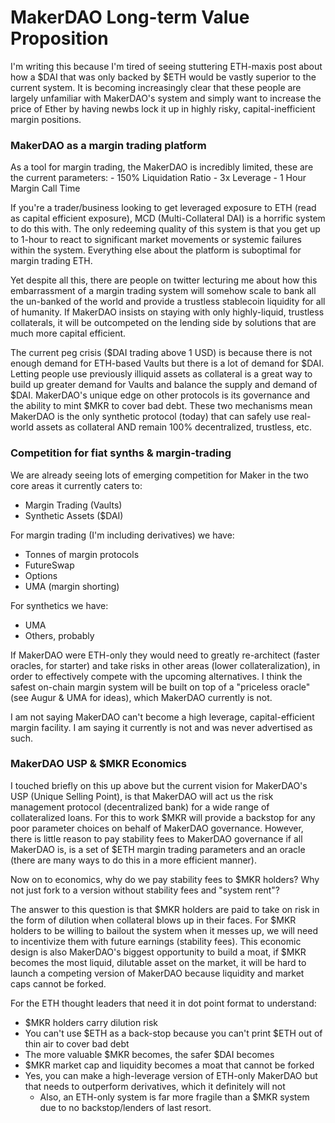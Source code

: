 # MakerDAO Long-term Value Proposition

I'm writing this because I'm tired of seeing stuttering ETH-maxis post about how a $DAI that was only backed by $ETH would be vastly superior to the current system. It is becoming increasingly clear that these people are largely unfamiliar with MakerDAO's system and simply want to increase the price of Ether by having newbs lock it up in highly risky, capital-inefficient margin positions.


### MakerDAO as a margin trading platform
As a tool for margin trading, the MakerDAO is incredibly limited, these are the current parameters:
    - 150% Liquidation Ratio
    - 3x Leverage
    - 1 Hour Margin Call Time

If you're a trader/business looking to get leveraged exposure to ETH (read as capital efficient exposure), MCD (Multi-Collateral DAI) is a horrific system to do this with. The only redeeming quality of this system is that you get up to 1-hour to react to significant market movements or systemic failures within the system. Everything else about the platform is suboptimal for margin trading ETH.

Yet despite all this, there are people on twitter lecturing me about how this embarrassment of a margin trading system will somehow scale to bank all the un-banked of the world and provide a trustless stablecoin liquidity for all of humanity. If MakerDAO insists on staying with only highly-liquid, trustless collaterals, it will be outcompeted on the lending side by solutions that are much more capital efficient.

The current peg crisis ($DAI trading above 1 USD) is because there is not enough demand for ETH-based Vaults but there is a lot of demand for $DAI. Letting people use previously illiquid assets as collateral is a great way to build up greater demand for Vaults and balance the supply and demand of $DAI. MakerDAO's unique edge on other protocols is its governance and the ability to mint $MKR to cover bad debt. These two mechanisms mean MakerDAO is the only synthetic protocol (today) that can safely use real-world assets as collateral AND remain 100% decentralized, trustless, etc.

### Competition for fiat synths & margin-trading
We are already seeing lots of emerging competition for Maker in the two core areas it currently caters to:
 - Margin Trading (Vaults)
 - Synthetic Assets ($DAI)

For margin trading (I'm including derivatives) we have:
 - Tonnes of margin protocols
 - FutureSwap
 - Options
 - UMA (margin shorting)

For synthetics we have:
 - UMA
 - Others, probably

If MakerDAO were ETH-only they would need to greatly re-architect (faster oracles, for starter) and take risks in other areas (lower collateralization), in order to effectively compete with the upcoming alternatives. I think the safest on-chain margin system will be built on top of a "priceless oracle" (see Augur & UMA for ideas), which MakerDAO currently is not.

I am not saying MakerDAO can't become a high leverage, capital-efficient margin facility. I am saying it currently is not and was never advertised as such.

### MakerDAO USP & $MKR Economics
I touched briefly on this up above but the current vision for MakerDAO's USP (Unique Selling Point), is that MakerDAO will act us the risk management protocol (decentralized bank) for a wide range of collateralized loans. For this to work $MKR will provide a backstop for any poor parameter choices on behalf of MakerDAO governance. However, there is little reason to pay stability fees to MakerDAO governance if all MakerDAO is, is a set of $ETH margin trading parameters and an oracle (there are many ways to do this in a more efficient manner).

Now on to economics, why do we pay stability fees to $MKR holders? Why not just fork to a version without stability fees and "system rent"?

The answer to this question is that $MKR holders are paid to take on risk in the form of dilution when collateral blows up in their faces. For $MKR holders to be willing to bailout the system when it messes up, we will need to incentivize them with future earnings (stability fees). This economic design is also MakerDAO's biggest opportunity to build a moat, if $MKR becomes the most liquid, dilutable asset on the market, it will be hard to launch a competing version of MakerDAO because liquidity and market caps cannot be forked.

For the ETH thought leaders that need it in dot point format to understand:
 - $MKR holders carry dilution risk
 - You can't use $ETH as a back-stop because you can't print $ETH out of thin air to cover bad debt
 - The more valuable $MKR becomes, the safer $DAI becomes
 - $MKR market cap and liquidity becomes a moat that cannot be forked
 - Yes, you can make a high-leverage version of ETH-only MakerDAO but that needs to outperform derivatives, which it definitely will not
    - Also, an ETH-only system is far more fragile than a $MKR system due to no backstop/lenders of last resort.